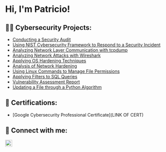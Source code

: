 <h1>Hi, I'm Patricio! </h1>

<h2>👨‍💻 Cybersecurity Projects:</h2>

- [Conducting a Security Audit](https://github.com/PatricioKlajner/Security_Audit)
- [Using NIST Cybersecurity Framework to Respond to a Security Incident](https://github.com/PatricioKlajner/NIST_CSF_Incident_Response)
- [Analyzing Network Layer Communication with tcpdump](https://github.com/PatricioKlajner/Analyzing_Network_Later_Communication)
- [Analyzing Network Attacks with Wireshark](https://github.com/PatricioKlajner/Analyzing_Networkk_Attacks)
- [Applying OS Hardening Techniques](https://github.com/PatricioKlajner/Applying_OS_Hardening_Techniques)
- [Analysis of Network Hardening](https://github.com/PatricioKlajner/Analysis_of_Network_Hardening)
- [Using Linux Commands to Manage File Permissions](https://github.com/PatricioKlajner/Using_Linux_Commands_to_Manage_File_Permissions)
- [Applying Filters to SQL Queries](https://github.com/PatricioKlajner/Applying_Filters_to_SQL_Queries)
- [Vulnerability Assessment Report](https://github.com/PatricioKlajner/Vulnerability_Assessment_Report)
- [Updating a File through a Python Algorithm](https://github.com/PatricioKlajner/Updating_a_file_through_a_Python_Algorithm)
  
<h2>📄 Certifications:</h2>

- [Google Cybersecurity Professional Certificate](LINK OF CERT)



<h2> 🤳 Connect with me:</h2>

[<img align="left" alt="PatricioKlajner | LinkedIn" width="22px" src="https://cdn.jsdelivr.net/npm/simple-icons@v3/icons/linkedin.svg" />][linkedin]



[linkedin]: https://linkedin.com/in/patricioklajner
